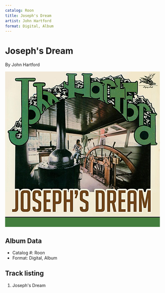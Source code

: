 ```yaml
---
catalog: Roon
title: Joseph's Dream
artist: John Hartford
format: Digital, Album
---
```


# Joseph's Dream

By John Hartford

![](../../assets/albumcovers/John_Hartford-Josephs_Dream.png)

## Album Data

- Catalog #: Roon
- Format: Digital, Album


## Track listing


1. Joseph's Dream

